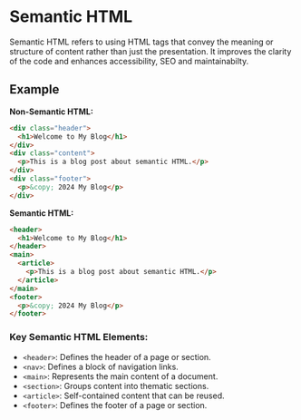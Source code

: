 # Semantic HTML

Semantic HTML refers to using HTML tags that convey the meaning or structure of content rather than just the presentation.
It improves the clarity of the code and enhances accessibility, SEO and maintainabilty.

## Example

__Non-Semantic HTML:__

```html
<div class="header">
  <h1>Welcome to My Blog</h1>
</div>
<div class="content">
  <p>This is a blog post about semantic HTML.</p>
</div>
<div class="footer">
  <p>&copy; 2024 My Blog</p>
</div>
```

__Semantic HTML:__

```html
<header>
  <h1>Welcome to My Blog</h1>
</header>
<main>
  <article>
    <p>This is a blog post about semantic HTML.</p>
  </article>
</main>
<footer>
  <p>&copy; 2024 My Blog</p>
</footer>
```

### Key Semantic HTML Elements:

- `<header>`: Defines the header of a page or section.
- `<nav>`: Defines a block of navigation links.
- `<main>`: Represents the main content of a document.
- `<section>`: Groups content into thematic sections.
- `<article>`: Self-contained content that can be reused.
- `<footer>`: Defines the footer of a page or section.